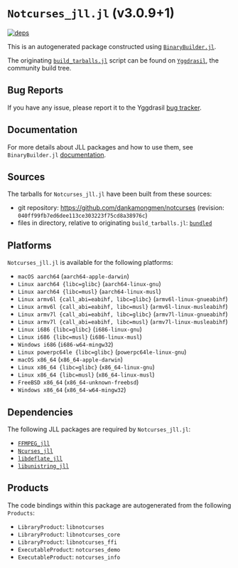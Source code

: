 # `Notcurses_jll.jl` (v3.0.9+1)

[![deps](https://juliahub.com/docs/Notcurses_jll/deps.svg)](https://juliahub.com/ui/Packages/Notcurses_jll/G3Bxx?page=2)

This is an autogenerated package constructed using [`BinaryBuilder.jl`](https://github.com/JuliaPackaging/BinaryBuilder.jl).

The originating [`build_tarballs.jl`](https://github.com/JuliaPackaging/Yggdrasil/blob/77680a641c765083a2abd13ed23fb5e525c3a851/N/Notcurses/build_tarballs.jl) script can be found on [`Yggdrasil`](https://github.com/JuliaPackaging/Yggdrasil/), the community build tree.

## Bug Reports

If you have any issue, please report it to the Yggdrasil [bug tracker](https://github.com/JuliaPackaging/Yggdrasil/issues).

## Documentation

For more details about JLL packages and how to use them, see `BinaryBuilder.jl` [documentation](https://docs.binarybuilder.org/stable/jll/).

## Sources

The tarballs for `Notcurses_jll.jl` have been built from these sources:

* git repository: https://github.com/dankamongmen/notcurses (revision: `040ff99fb7ed6dee113ce303223f75cd8a38976c`)
* files in directory, relative to originating `build_tarballs.jl`: [`bundled`](https://github.com/JuliaPackaging/Yggdrasil/tree/77680a641c765083a2abd13ed23fb5e525c3a851/N/Notcurses/bundled)

## Platforms

`Notcurses_jll.jl` is available for the following platforms:

* `macOS aarch64` (`aarch64-apple-darwin`)
* `Linux aarch64 {libc=glibc}` (`aarch64-linux-gnu`)
* `Linux aarch64 {libc=musl}` (`aarch64-linux-musl`)
* `Linux armv6l {call_abi=eabihf, libc=glibc}` (`armv6l-linux-gnueabihf`)
* `Linux armv6l {call_abi=eabihf, libc=musl}` (`armv6l-linux-musleabihf`)
* `Linux armv7l {call_abi=eabihf, libc=glibc}` (`armv7l-linux-gnueabihf`)
* `Linux armv7l {call_abi=eabihf, libc=musl}` (`armv7l-linux-musleabihf`)
* `Linux i686 {libc=glibc}` (`i686-linux-gnu`)
* `Linux i686 {libc=musl}` (`i686-linux-musl`)
* `Windows i686` (`i686-w64-mingw32`)
* `Linux powerpc64le {libc=glibc}` (`powerpc64le-linux-gnu`)
* `macOS x86_64` (`x86_64-apple-darwin`)
* `Linux x86_64 {libc=glibc}` (`x86_64-linux-gnu`)
* `Linux x86_64 {libc=musl}` (`x86_64-linux-musl`)
* `FreeBSD x86_64` (`x86_64-unknown-freebsd`)
* `Windows x86_64` (`x86_64-w64-mingw32`)

## Dependencies

The following JLL packages are required by `Notcurses_jll.jl`:

* [`FFMPEG_jll`](https://github.com/JuliaBinaryWrappers/FFMPEG_jll.jl)
* [`Ncurses_jll`](https://github.com/JuliaBinaryWrappers/Ncurses_jll.jl)
* [`libdeflate_jll`](https://github.com/JuliaBinaryWrappers/libdeflate_jll.jl)
* [`libunistring_jll`](https://github.com/JuliaBinaryWrappers/libunistring_jll.jl)

## Products

The code bindings within this package are autogenerated from the following `Products`:

* `LibraryProduct`: `libnotcurses`
* `LibraryProduct`: `libnotcurses_core`
* `LibraryProduct`: `libnotcurses_ffi`
* `ExecutableProduct`: `notcurses_demo`
* `ExecutableProduct`: `notcurses_info`
